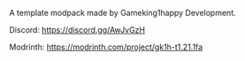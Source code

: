 A template modpack made by Gameking1happy Development.  

Discord: https://discord.gg/AwJvGzH  
    
Modrinth: https://modrinth.com/project/gk1h-t1.21.1fa